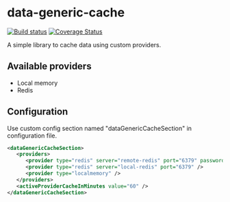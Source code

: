# data-generic-cache

[![Build status](https://ci.appveyor.com/api/projects/status/c806rq2m850k5j1v?svg=true)](https://ci.appveyor.com/project/jeduardocosta/data-generic-cache) [![Coverage Status](https://coveralls.io/repos/jeduardocosta/data-generic-cache/badge.svg)](https://coveralls.io/r/jeduardocosta/data-generic-cache)


A simple library to cache data using custom providers.

Available providers
----------
- Local memory
- Redis

Configuration
----------
Use custom config section named "dataGenericCacheSection" in configuration file.

```xml
<dataGenericCacheSection>
   <providers>
      <provider type="redis" server="remote-redis" port="6379" password="remote-redis-password" />
      <provider type="redis" server="local-redis" port="6379" />
      <provider type="localmemory" />
   </providers>
   <activeProviderCacheInMinutes value="60" />
</dataGenericCacheSection>